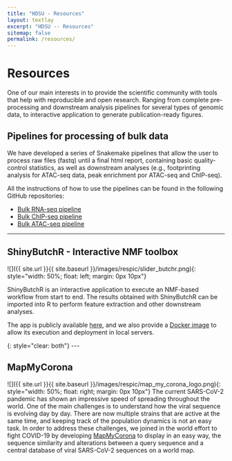 ```yaml
---
title: "HDSU - Resources"
layout: textlay
excerpt: "HDSU -- Resources"
sitemap: false
permalink: /resources/
---
```


# Resources

One of our main interests in to provide the scientific community with tools that help with reproducible and open research. Ranging from complete pre-processing and downstream analysis pipelines for several types of genomic data, to interactive application to generate publication-ready figures.


## Pipelines for processing of bulk data

We have developed a series of Snakemake pipelines that allow the user to process raw files (fastq) until a final html report, containing basic quality-control statistics, as well as downstream analyses (e.g., footprinting analysis for ATAC-seq data, peak enrichment por ATAC-seq and ChIP-seq).

All the instructions of how to use the pipelines can be found in the following GitHub repositories:

- [Bulk RNA-seq pipeline](https://github.com/hdsu-bioquant/pipelines-RNAseq)
- [Bulk ChIP-seq pipeline](https://github.com/hdsu-bioquant/pipelines-chipseq)
- [Bulk ATAC-seq pipeline](https://github.com/hdsu-bioquant/pipelines-ATACseq)

---


## ShinyButchR - Interactive NMF toolbox
![]({{ site.url }}{{ site.baseurl }}/images/respic/slider_butchr.png){: style="width: 50%; float: left; margin: 0px  10px"}

ShinyButchR is an interactive application to execute an NMF-based workflow from start to end. The results obtained with ShinyButchR can be imported into R to perform feature extraction and other downstream analyses.

The app is publicly available [here](https://hdsu-bioquant.shinyapps.io/shinyButchR/), and we also provide a [Docker image](https://hub.docker.com/r/hdsu/shinybutchr) to allow its execution and deployment in local servers.


<div class="special-class" markdown="1">
</div>{: style="clear: both"}
---



## MapMyCorona


![]({{ site.url }}{{ site.baseurl }}/images/respic/map_my_corona_logo.png){: style="width: 50%; float: right; margin: 0px 10px"}
The current SARS-CoV-2 pandemic has shown an impressive speed of spreading throughout the world. One of the main challenges is to understand how the viral sequence is evolving day by day. There are now multiple strains that are active at the same time, and keeping track of the population dynamics is not an easy task.
In order to address these challenges, we joined in the world effort to fight COVID-19 by developing [MapMyCorona](https://hdsu-bioquant.shinyapps.io/mapmycorona/) to display in an easy way, the sequence similarity and alterations between a query sequence and a central database of viral SARS-CoV-2 sequences on a world map.






